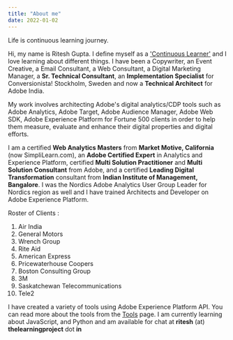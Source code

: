 ```yaml
---
title: "About me"
date: 2022-01-02
---
```


Life is continuous learning journey.

Hi, my name is Ritesh Gupta. I define myself as a ['Continuous Learner'](../til) and I love learning about different things. I have been a Copywriter, an Event Creative, a Email Consultant, a Web Consultant, a Digital Marketing Manager, a **Sr. Technical Consultant**, an **Implementation Specialist** for Conversionista! Stockholm, Sweden and now a **Technical Architect** for Adobe India. 

My work involves architecting Adobe's digital analytics/CDP tools such as Adobe Analytics, Adobe Target, Adobe Audience Manager, Adobe Web SDK, Adobe Experience Platform for Fortune 500 clients in order to help them measure, evaluate and enhance their digital properties and digital efforts.

I am a certified **Web Analytics Masters** from **Market Motive, California** (now SimpliLearn.com), an **Adobe Certified Expert** in Analytics and Experience Platform, certified **Multi Solution Practitioner** and **Multi Solution Consultant** from Adobe, and a certified **Leading Digital Transformation** consultant from **Indian Institute of Management, Bangalore**. I was the Nordics Adobe Analytics User Group Leader for Nordics region as well and I have trained Architects and Developer on Adobe Experience Platform.

Roster of Clients :

1. Air India
2. General Motors
2. Wrench Group
3. Rite Aid
4. American Express
5. Pricewaterhouse Coopers
6. Boston Consulting Group
7. 3M
8. Saskatchewan Telecommunications
9. Tele2

I have created a variety of tools using Adobe Experience Platform API. You can read more about the tools from the [Tools](../tools) page. I am currently learning about JavaScript, and Python and am available for chat at **ritesh** (at) **thelearningproject** dot **in**
